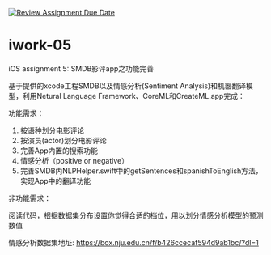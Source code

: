 [![Review Assignment Due Date](https://classroom.github.com/assets/deadline-readme-button-24ddc0f5d75046c5622901739e7c5dd533143b0c8e959d652212380cedb1ea36.svg)](https://classroom.github.com/a/wZIr8njk)
# iwork-05 

iOS assignment 5: SMDB影评app之功能完善

基于提供的xcode工程SMDB以及情感分析(Sentiment Analysis)和机器翻译模型，利用Netural Language Framework、CoreML和CreateML.app完成：

功能需求：

1. 按语种划分电影评论
2. 按演员(actor)划分电影评论
3. 完善App内置的搜索功能
4. 情感分析（positive or negative）
5. 完善SMDB内NLPHelper.swift中的getSentences和spanishToEnglish方法，实现App中的翻译功能

非功能需求：

阅读代码，根据数据集分布设置你觉得合适的档位，用以划分情感分析模型的预测数值

情感分析数据集地址: https://box.nju.edu.cn/f/b426ccecaf594d9ab1bc/?dl=1
